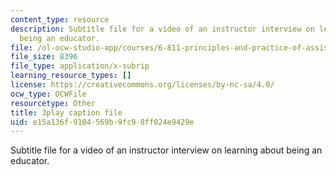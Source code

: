 ```yaml
---
content_type: resource
description: Subtitle file for a video of an instructor interview on learning about
  being an educator.
file: /ol-ocw-studio-app/courses/6-811-principles-and-practice-of-assistive-technology-fall-2014/e15a136f9104569b9fc98ff024e9429e_EmwHY7Ibu9k.vtt
file_size: 8396
file_type: application/x-subrip
learning_resource_types: []
license: https://creativecommons.org/licenses/by-nc-sa/4.0/
ocw_type: OCWFile
resourcetype: Other
title: 3play caption file
uid: e15a136f-9104-569b-9fc9-8ff024e9429e
---
```

Subtitle file for a video of an instructor interview on learning about being an educator.
